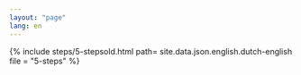 ```yaml
---
layout: "page"
lang: en
---
```


{% include steps/5-stepsold.html path= site.data.json.english.dutch-english
							   file = "5-steps"
%}